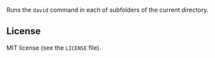 Runs the `david` command in each of subfolders of the current directory.

## License

MIT license (see the `LICENSE` file).
